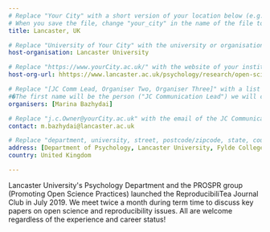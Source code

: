```yaml
---
# Replace "Your City" with a short version of your location below (e.g. Bristol or Singapore)
# When you save the file, change "your_city" in the name of the file to what you filled out below
title: Lancaster, UK

# Replace "University of Your City" with the university or organisation that is hoping the journal club (e.g. University of Bristol or Nanyang Technical University)
host-organisation: Lancaster University 

# Replace "https://www.yourCity.ac.uk/" with the website of your institution
host-org-url: hhttps://www.lancaster.ac.uk/psychology/research/open-science/

# Replace "[JC Comm Lead, Organiser Two, Organiser Three]" with a list of the people/person organising the journal club separated by commas 
#�The first name will be the person ("JC Communication Lead") we will contact to communicate news about ReproducibiliTea 
organisers: [Marina Bazhydai] 

# Replace "j.c.Owner@yourCity.ac.uk" with the email of the JC Communication Lead
contact: m.bazhydai@lancaster.ac.uk 

# Replace "department, university, street, postcode/zipcode, state, country" with the departmental address of the JC Communication Lead (we need that to send you merchandise)
address: [Department of Psychology, Lancaster University, Fylde College, Lancaster, LA1 4YW]
country: United Kingdom

---
```


Lancaster University's Psychology Department and the PROSPR group (Promoting Open Science Practices) launched the ReproducibiliTea Journal Club in July 2019. We meet twice a month during term time to discuss key papers on open science and reproducibility issues. All are welcome regardless of the experience and career status! 

